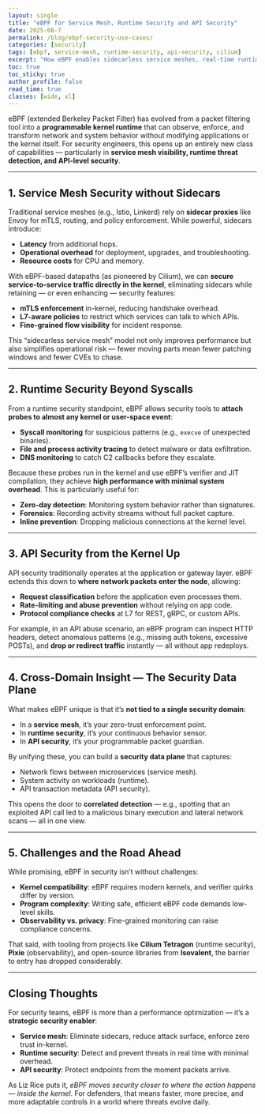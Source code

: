 ```yaml
---
layout: single
title: "eBPF for Service Mesh, Runtime Security and API Security"
date: 2025-08-7
permalink: /blog/ebpf-security-use-cases/
categories: [security]
tags: [ebpf, service-mesh, runtime-security, api-security, cilium]
excerpt: "How eBPF enables sidecarless service meshes, real-time runtime threat detection, and API-level defenses directly in the kernel."
toc: true
toc_sticky: true
author_profile: false
read_time: true
classes: [wide, xl]
---
```


eBPF (extended Berkeley Packet Filter) has evolved from a packet filtering tool into a **programmable kernel runtime** that can observe, enforce, and transform network and system behavior without modifying applications or the kernel itself. For security engineers, this opens up an entirely new class of capabilities — particularly in **service mesh visibility, runtime threat detection, and API-level security**.

---

## 1. Service Mesh Security without Sidecars

Traditional service meshes (e.g., Istio, Linkerd) rely on **sidecar proxies** like Envoy for mTLS, routing, and policy enforcement. While powerful, sidecars introduce:

- **Latency** from additional hops.
- **Operational overhead** for deployment, upgrades, and troubleshooting.
- **Resource costs** for CPU and memory.

With eBPF-based datapaths (as pioneered by Cilium), we can **secure service-to-service traffic directly in the kernel**, eliminating sidecars while retaining — or even enhancing — security features:

- **mTLS enforcement** in-kernel, reducing handshake overhead.
- **L7-aware policies** to restrict which services can talk to which APIs.
- **Fine-grained flow visibility** for incident response.

This “sidecarless service mesh” model not only improves performance but also simplifies operational risk — fewer moving parts mean fewer patching windows and fewer CVEs to chase.

---

## 2. Runtime Security Beyond Syscalls

From a runtime security standpoint, eBPF allows security tools to **attach probes to almost any kernel or user-space event**:

- **Syscall monitoring** for suspicious patterns (e.g., `execve` of unexpected binaries).
- **File and process activity tracing** to detect malware or data exfiltration.
- **DNS monitoring** to catch C2 callbacks before they escalate.

Because these probes run in the kernel and use eBPF’s verifier and JIT compilation, they achieve **high performance with minimal system overhead**. This is particularly useful for:

- **Zero-day detection**: Monitoring system behavior rather than signatures.
- **Forensics**: Recording activity streams without full packet capture.
- **Inline prevention**: Dropping malicious connections at the kernel level.

---

## 3. API Security from the Kernel Up

API security traditionally operates at the application or gateway layer. eBPF extends this down to **where network packets enter the node**, allowing:

- **Request classification** before the application even processes them.
- **Rate-limiting and abuse prevention** without relying on app code.
- **Protocol compliance checks** at L7 for REST, gRPC, or custom APIs.

For example, in an API abuse scenario, an eBPF program can inspect HTTP headers, detect anomalous patterns (e.g., missing auth tokens, excessive POSTs), and **drop or redirect traffic** instantly — all without app redeploys.

---

## 4. Cross-Domain Insight — The Security Data Plane

What makes eBPF unique is that it’s **not tied to a single security domain**:

- In a **service mesh**, it’s your zero-trust enforcement point.
- In **runtime security**, it’s your continuous behavior sensor.
- In **API security**, it’s your programmable packet guardian.

By unifying these, you can build a **security data plane** that captures:

- Network flows between microservices (service mesh).
- System activity on workloads (runtime).
- API transaction metadata (API security).

This opens the door to **correlated detection** — e.g., spotting that an exploited API call led to a malicious binary execution and lateral network scans — all in one view.

---

## 5. Challenges and the Road Ahead

While promising, eBPF in security isn’t without challenges:

- **Kernel compatibility**: eBPF requires modern kernels, and verifier quirks differ by version.
- **Program complexity**: Writing safe, efficient eBPF code demands low-level skills.
- **Observability vs. privacy**: Fine-grained monitoring can raise compliance concerns.

That said, with tooling from projects like **Cilium Tetragon** (runtime security), **Pixie** (observability), and open-source libraries from **Isovalent**, the barrier to entry has dropped considerably.

---

## Closing Thoughts

For security teams, eBPF is more than a performance optimization — it’s a **strategic security enabler**:

- **Service mesh**: Eliminate sidecars, reduce attack surface, enforce zero trust in-kernel.
- **Runtime security**: Detect and prevent threats in real time with minimal overhead.
- **API security**: Protect endpoints from the moment packets arrive.

As Liz Rice puts it, *eBPF moves security closer to where the action happens — inside the kernel*. For defenders, that means faster, more precise, and more adaptable controls in a world where threats evolve daily.
